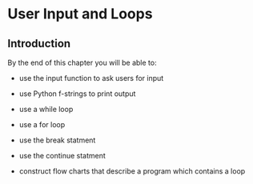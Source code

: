 
# User Input and Loops
## Introduction
By the end of this chapter you will be able to:

 * use the input function to ask users for input
 
 * use Python f-strings to print output
 
 * use a while loop
 
 * use a for loop
 
 * use the break statment
 
 * use the continue statment
 
 * construct flow charts that describe a program which contains a loop
 

